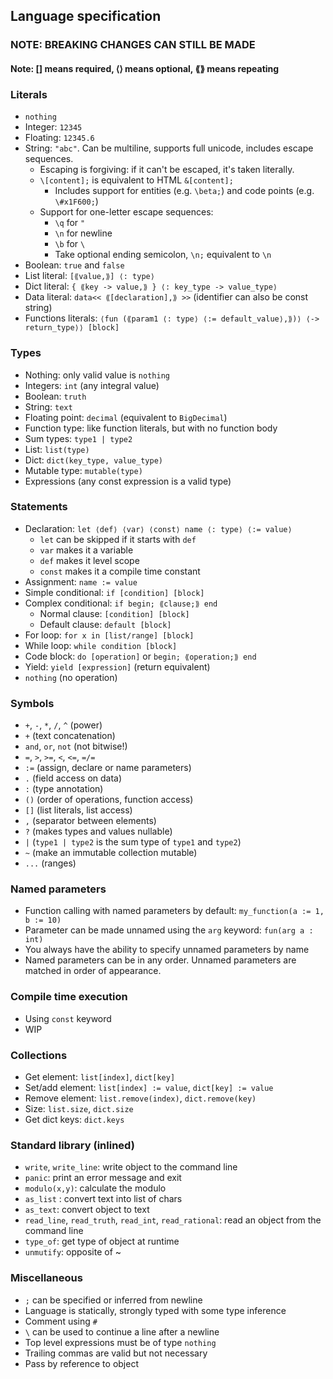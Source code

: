 ## Language specification
### NOTE: BREAKING CHANGES CAN STILL BE MADE
#### Note: [] means required, ⟨⟩ means optional, ⟪⟫ means repeating

### Literals

- `nothing`
- Integer: `12345`
- Floating: `12345.6`
- String: `"abc"`. Can be multiline, supports full unicode, includes escape sequences.
  - Escaping is forgiving: if it can't be escaped, it's taken literally.
  - `\[content];` is equivalent to HTML `&[content];`
    - Includes support for entities (e.g. `\beta;`) and code points (e.g. `\#x1F600;`)
  - Support for one-letter escape sequences:
    - `\q` for `"`
    - `\n` for newline
    - `\b` for `\`
    - Take optional ending semicolon, `\n;` equivalent to `\n`
- Boolean: `true` and `false`
- List literal: `[⟪value,⟫] ⟨: type⟩`
- Dict literal: `{ ⟪key -> value,⟫ } ⟨: key_type -> value_type⟩`
- Data literal: `data<< ⟪[declaration],⟫ >>` (identifier can also be const string)
- Functions literals: `⟨fun (⟪param1 ⟨: type⟩ ⟨:= default_value⟩,⟫)⟩ ⟨-> return_type⟩⟩ [block]`

### Types
- Nothing: only valid value is `nothing`
- Integers: `int` (any integral value)
- Boolean: `truth`
- String: `text`
- Floating point: `decimal` (equivalent to `BigDecimal`)
- Function type: like function literals, but with no function body
- Sum types: `type1 | type2`
- List: `list(type)`
- Dict: `dict(key_type, value_type)`
- Mutable type: `mutable(type)`
- Expressions (any const expression is a valid type)

### Statements
- Declaration: `let ⟨def⟩ ⟨var⟩ ⟨const⟩ name ⟨: type⟩ ⟨:= value⟩`
  - `let` can be skipped if it starts with `def`
  - `var` makes it a variable
  - `def` makes it level scope
  - `const` makes it a compile time constant
- Assignment: `name := value`
- Simple conditional: `if [condition] [block]`
- Complex conditional: `if begin; ⟪clause;⟫ end`
    - Normal clause: `[condition] [block]`
    - Default clause: `default [block]`
- For loop: `for x in [list/range] [block]`
- While loop: `while condition [block]`
- Code block: `do [operation]` or `begin; ⟪operation;⟫ end`
- Yield: `yield [expression]` (return equivalent)
- `nothing` (no operation)

### Symbols
- `+`, `-`, `*`, `/`, `^` (power)
- `+` (text concatenation)
- `and`, `or`, `not` (not bitwise!)
- `=`, `>`, `>=`, `<`, `<=`, `=/=`
- `:=` (assign, declare or name parameters)
- `.` (field access on data)
- `:` (type annotation)
- `()` (order of operations, function access)
- `[]` (list literals, list access)
- `,` (separator between elements)
- `?` (makes types and values nullable)
- `|` (`type1 | type2` is the sum type of `type1` and `type2`)
- `~` (make an immutable collection mutable)
- `...` (ranges)

### Named parameters
- Function calling with named parameters by default: `my_function(a := 1, b := 10)`
- Parameter can be made unnamed using the `arg` keyword: `fun(arg a : int)`
- You always have the ability to specify unnamed parameters by name
- Named parameters can be in any order. Unnamed parameters are matched in order of appearance.

### Compile time execution

- Using `const` keyword
- WIP

### Collections

- Get element: `list[index]`, `dict[key]`
- Set/add element: `list[index] := value`, `dict[key] := value`
- Remove element: `list.remove(index)`, `dict.remove(key)`
- Size: `list.size`, `dict.size`
- Get dict keys: `dict.keys`

### Standard library (inlined)
- `write`, `write_line`: write object to the command line
- `panic`: print an error message and exit
- `modulo(x,y)`: calculate the modulo
- `as_list` : convert text into list of chars
- `as_text`: convert object to text
- `read_line`, `read_truth`, `read_int`, `read_rational`: read an object from the command line
- `type_of`: get type of object at runtime
- `unmutify`: opposite of ~

### Miscellaneous
- `;` can be specified or inferred from newline
- Language is statically, strongly typed with some type inference
- Comment using `#`
- `\` can be used to continue a line after a newline
- Top level expressions must be of type `nothing`
- Trailing commas are valid but not necessary
- Pass by reference to object